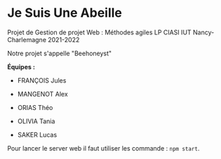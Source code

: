 # Je Suis Une Abeille
Projet de Gestion de projet Web : Méthodes agiles LP CIASI IUT Nancy-Charlemagne 2021-2022

<p>Notre projet s'appelle "Beehoneyst"</p>

<p><b>Équipes :</b><p>

- FRANÇOIS Jules

- MANGENOT Alex

- ORIAS Théo

- OLIVIA Tania

- SAKER Lucas

Pour lancer le server web il faut utiliser les commande : `npm start`.
